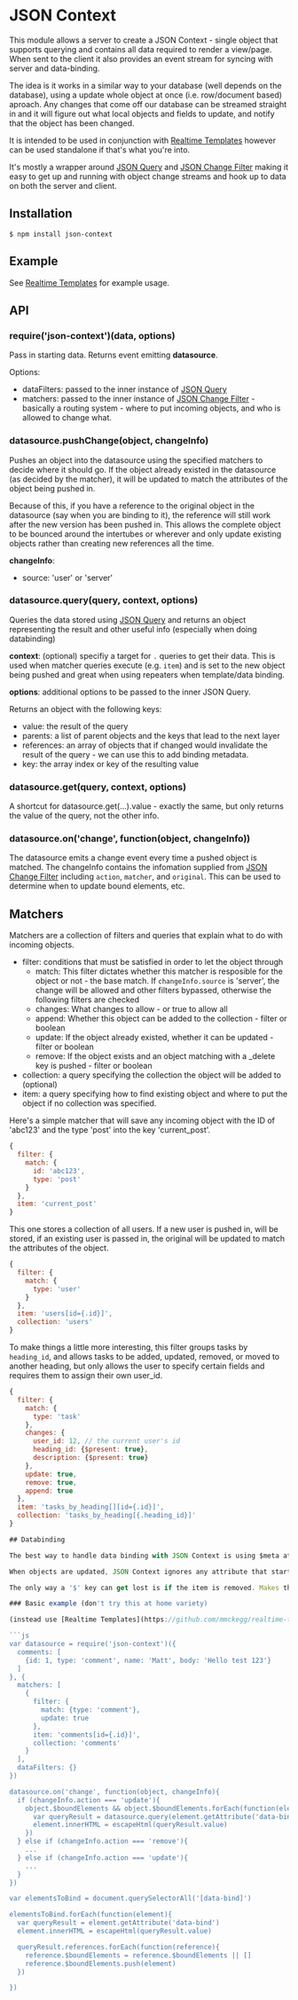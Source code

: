 # JSON Context

This module allows a server to create a JSON Context - single object that supports querying and contains all data required to render a view/page. When sent to the client it also provides an event stream for syncing with server and data-binding.

The idea is it works in a similar way to your database (well depends on the database), using a update whole object at once (i.e. row/document based) aproach. Any changes that come off our database can be streamed straight in and it will figure out what local objects and fields to update, and notify that the object has been changed.

It is intended to be used in conjunction with [Realtime Templates](https://github.com/mmckegg/realtime-templates) however can be used standalone if that's what you're into.

It's mostly a wrapper around [JSON Query](https://github.com/mmckegg/json-query) and [JSON Change Filter](https://github.com/mmckegg/json-change-filter) making it easy to get up and running with object change streams and hook up to data on both the server and client.

## Installation

```shell
$ npm install json-context
```

## Example

See [Realtime Templates](https://github.com/mmckegg/realtime-templates) for example usage.

## API

### require('json-context')(data, options)

Pass in starting data. Returns event emitting **datasource**.

Options:

- dataFilters: passed to the inner instance of [JSON Query](https://github.com/mmckegg/json-query)
- matchers: passed to the inner instance of [JSON Change Filter](https://github.com/mmckegg/json-change-filter) - basically a routing system - where to put incoming objects, and who is allowed to change what. 

### datasource.pushChange(object, changeInfo)

Pushes an object into the datasource using the specified matchers to decide where it should go. If the object already existed in the datasource (as decided by the matcher), it will be updated to match the attributes of the object being pushed in. 

Because of this, if you have a reference to the original object in the datasource (say when you are binding to it), the reference will still work after the new version has been pushed in. This allows the complete object to be bounced around the intertubes or wherever and only update existing objects rather than creating new references all the time.

**changeInfo**: 
  - source: 'user' or 'server'

### datasource.query(query, context, options)

Queries the data stored using [JSON Query](https://github.com/mmckegg/json-query) and returns an object representing the result and other useful info (especially when doing databinding)

**context**: (optional) specifiy a target for `.` queries to get their data. This is used when matcher queries execute (e.g. `item`) and is set to the new object being pushed and great when using repeaters when template/data binding.

**options**: additional options to be passed to the inner JSON Query.

Returns an object with the following keys:
  - value: the result of the query
  - parents: a list of parent objects and the keys that lead to the next layer
  - references: an array of objects that if changed would invalidate the result of the query - we can use this to add binding metadata.
  - key: the array index or key of the resulting value

### datasource.get(query, context, options)

A shortcut for datasource.get(...).value - exactly the same, but only returns the value of the query, not the other info.

### datasource.on('change', function(object, changeInfo))

The datasource emits a change event every time a pushed object is matched. The changeInfo contains the infomation supplied from [JSON Change Filter](https://github.com/mmckegg/json-change-filter) including `action`, `matcher`, and `original`. This can be used to determine when to update bound elements, etc.

## Matchers

Matchers are a collection of filters and queries that explain what to do with incoming objects. 

- filter: conditions that must be satisfied in order to let the object through
  - match: This filter dictates whether this matcher is resposible for the object or not - the base match. If `changeInfo.source` is 'server', the change will be allowed and other filters bypassed, otherwise the following filters are checked
  - changes: What changes to allow - or true to allow all
  - append: Whether this object can be added to the collection - filter or boolean
  - update: If the object already existed, whether it can be updated - filter or boolean
  - remove: If the object exists and an object matching with a _delete key is pushed - filter or boolean
- collection: a query specifying the collection the object will be added to (optional)
- item: a query specifying how to find existing object and where to put the object if no collection was specified. 

Here's a simple matcher that will save any incoming object with the ID of 'abc123' and the type 'post' into the key 'current_post'.

```js
{
  filter: {
    match: {
      id: 'abc123',
      type: 'post'
    }
  },
  item: 'current_post'
}
```

This one stores a collection of all users. If a new user is pushed in, will be stored, if an existing user is passed in, the original will be updated to match the attributes of the object.

```js
{
  filter: {
    match: {
      type: 'user'
    }
  },
  item: 'users[id={.id}]',
  collection: 'users'
}
```

To make things a little more interesting, this filter groups tasks by `heading_id`, and allows tasks to be added, updated, removed, or moved to another heading, but only allows the user to specify certain fields and requires them to assign their own user_id.

```js
{
  filter: {
    match: {
      type: 'task'
    },
    changes: {
      user_id: 12, // the current user's id
      heading_id: {$present: true},
      description: {$present: true}
    },
    update: true,
    remove: true,
    append: true
  },
  item: 'tasks_by_heading[][id={.id}]',
  collection: 'tasks_by_heading[{.heading_id}]'
}

## Databinding

The best way to handle data binding with JSON Context is using $meta attributes on the objects, then linking back to the object from the dom-node. 

When objects are updated, JSON Context ignores any attribute that starts with `$` and will leave in place. What this means is you can use them for storing metadata about an object. Even after the object is updated by `pushChange` the meta data will still be there. 

The only way a '$' key can get lost is if the item is removed. Makes them great for storing binding info.

### Basic example (don't try this at home variety)

(instead use [Realtime Templates](https://github.com/mmckegg/realtime-templates))

```js
var datasource = require('json-context')({
  comments: [
    {id: 1, type: 'comment', name: 'Matt', body: 'Hello test 123'}
  ]
}, {
  matchers: [
    { 
      filter: {
        match: {type: 'comment'},
        update: true
      },
      item: 'comments[id={.id}]',
      collection: 'comments'
    }
  ],
  dataFilters: {}
})

datasource.on('change', function(object, changeInfo){
  if (changeInfo.action === 'update'){
    object.$boundElements && object.$boundElements.forEach(function(element){
      var queryResult = datasource.query(element.getAttribute('data-bind'))
      element.innerHTML = escapeHtml(queryResult.value)
    })
  } else if (changeInfo.action === 'remove'){
    ...
  } else if (changeInfo.action === 'update'){
    ...
  }
})

var elementsToBind = document.querySelectorAll('[data-bind]')

elementsToBind.forEach(function(element){
  var queryResult = element.getAttribute('data-bind')
  element.innerHTML = escapeHtml(queryResult.value)

  queryResult.references.forEach(function(reference){
    reference.$boundElements = reference.$boundElements || []
    reference.$boundElements.push(element)
  })

})
```